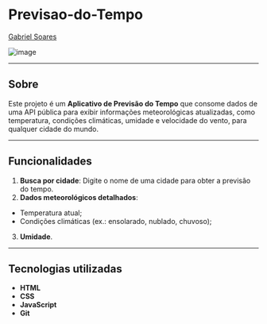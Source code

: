 # Previsao-do-Tempo

[Gabriel Soares](https://www.linkedin.com/in/gabriel-soares-3098782b0/)

![image](https://github.com/user-attachments/assets/32d8c270-ffb1-44b0-afb7-7e90a15d9140)

---

## Sobre
Este projeto é um **Aplicativo de Previsão do Tempo** que consome dados de uma API pública para exibir informações meteorológicas atualizadas, como temperatura, condições climáticas, umidade e velocidade do vento, para qualquer cidade do mundo.

---

## Funcionalidades
1. **Busca por cidade**: Digite o nome de uma cidade para obter a previsão do tempo.
2. **Dados meteorológicos detalhados**:
  - Temperatura atual;
  - Condições climáticas (ex.: ensolarado, nublado, chuvoso);
3. **Umidade**.

---

## Tecnologias utilizadas
- **HTML**
- **CSS**
- **JavaScript**
- **Git**
